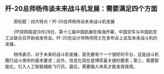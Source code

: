 ## 歼-20总师杨伟谈未来战斗机发展：需要满足四个方面
　　原标题：四大特点！歼-20总师杨伟谈未来战斗机发展

　　[环球网报道]9月28日，第十三届中国航展在珠海开幕，中国空军与中国航空工业联合召开新闻发布会。歼-20总设计师杨伟院士在发布会上谈及未来战斗机的发展。

　　杨伟表示，对于未来的战斗机发展，首先要有个一个很好的平台，这是战斗机履行战斗使命的基本要求；此外，信息化现在是博弈最关键的要素；第三，需要智能化，引入人工智能辅助飞行员。最后，需要融入体系才能发挥效用。

